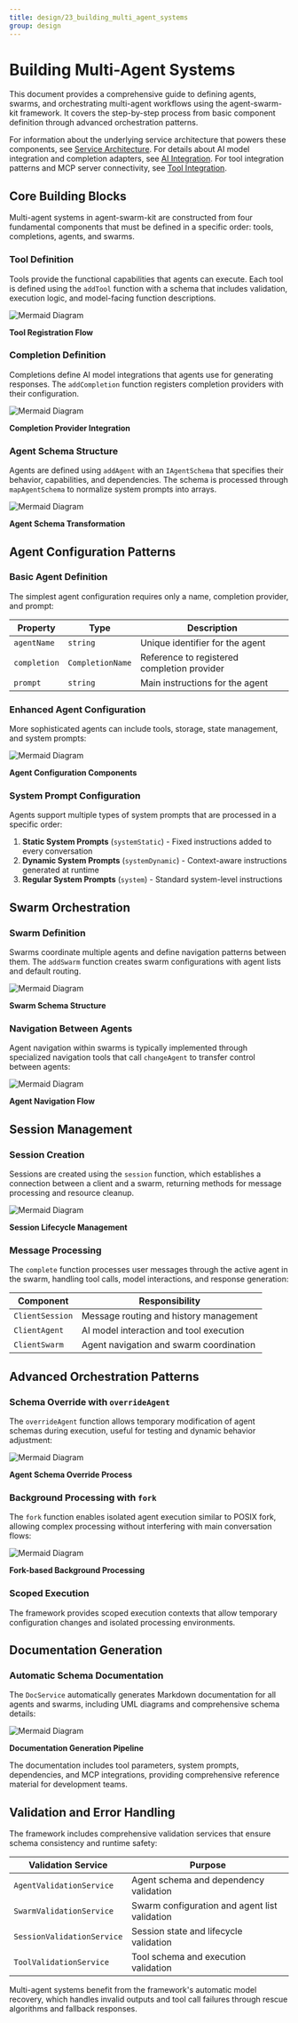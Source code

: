 ```yaml
---
title: design/23_building_multi_agent_systems
group: design
---
```


# Building Multi-Agent Systems

This document provides a comprehensive guide to defining agents, swarms, and orchestrating multi-agent workflows using the agent-swarm-kit framework. It covers the step-by-step process from basic component definition through advanced orchestration patterns.

For information about the underlying service architecture that powers these components, see [Service Architecture](#3). For details about AI model integration and completion adapters, see [AI Integration](#4). For tool integration patterns and MCP server connectivity, see [Tool Integration](#5.2).

## Core Building Blocks

Multi-agent systems in agent-swarm-kit are constructed from four fundamental components that must be defined in a specific order: tools, completions, agents, and swarms.

### Tool Definition

Tools provide the functional capabilities that agents can execute. Each tool is defined using the `addTool` function with a schema that includes validation, execution logic, and model-facing function descriptions.

![Mermaid Diagram](./diagrams\23_Building_Multi-Agent_Systems_0.svg)

**Tool Registration Flow**

### Completion Definition

Completions define AI model integrations that agents use for generating responses. The `addCompletion` function registers completion providers with their configuration.

![Mermaid Diagram](./diagrams\23_Building_Multi-Agent_Systems_1.svg)

**Completion Provider Integration**

### Agent Schema Structure

Agents are defined using `addAgent` with an `IAgentSchema` that specifies their behavior, capabilities, and dependencies. The schema is processed through `mapAgentSchema` to normalize system prompts into arrays.

![Mermaid Diagram](./diagrams\23_Building_Multi-Agent_Systems_2.svg)

**Agent Schema Transformation**

## Agent Configuration Patterns

### Basic Agent Definition

The simplest agent configuration requires only a name, completion provider, and prompt:

| Property | Type | Description |
|----------|------|-------------|
| `agentName` | `string` | Unique identifier for the agent |
| `completion` | `CompletionName` | Reference to registered completion provider |
| `prompt` | `string` | Main instructions for the agent |

### Enhanced Agent Configuration

More sophisticated agents can include tools, storage, state management, and system prompts:

![Mermaid Diagram](./diagrams\23_Building_Multi-Agent_Systems_3.svg)

**Agent Configuration Components**

### System Prompt Configuration

Agents support multiple types of system prompts that are processed in a specific order:

1. **Static System Prompts** (`systemStatic`) - Fixed instructions added to every conversation
2. **Dynamic System Prompts** (`systemDynamic`) - Context-aware instructions generated at runtime
3. **Regular System Prompts** (`system`) - Standard system-level instructions

## Swarm Orchestration

### Swarm Definition

Swarms coordinate multiple agents and define navigation patterns between them. The `addSwarm` function creates swarm configurations with agent lists and default routing.

![Mermaid Diagram](./diagrams\23_Building_Multi-Agent_Systems_4.svg)

**Swarm Schema Structure**

### Navigation Between Agents

Agent navigation within swarms is typically implemented through specialized navigation tools that call `changeAgent` to transfer control between agents:

![Mermaid Diagram](./diagrams\23_Building_Multi-Agent_Systems_5.svg)

**Agent Navigation Flow**

## Session Management

### Session Creation

Sessions are created using the `session` function, which establishes a connection between a client and a swarm, returning methods for message processing and resource cleanup.

![Mermaid Diagram](./diagrams\23_Building_Multi-Agent_Systems_6.svg)

**Session Lifecycle Management**

### Message Processing

The `complete` function processes user messages through the active agent in the swarm, handling tool calls, model interactions, and response generation:

| Component | Responsibility |
|-----------|---------------|
| `ClientSession` | Message routing and history management |
| `ClientAgent` | AI model interaction and tool execution |
| `ClientSwarm` | Agent navigation and swarm coordination |

## Advanced Orchestration Patterns

### Schema Override with `overrideAgent`

The `overrideAgent` function allows temporary modification of agent schemas during execution, useful for testing and dynamic behavior adjustment:

![Mermaid Diagram](./diagrams\23_Building_Multi-Agent_Systems_7.svg)

**Agent Schema Override Process**

### Background Processing with `fork`

The `fork` function enables isolated agent execution similar to POSIX fork, allowing complex processing without interfering with main conversation flows:

![Mermaid Diagram](./diagrams\23_Building_Multi-Agent_Systems_8.svg)

**Fork-based Background Processing**

### Scoped Execution

The framework provides scoped execution contexts that allow temporary configuration changes and isolated processing environments.

## Documentation Generation

### Automatic Schema Documentation

The `DocService` automatically generates Markdown documentation for all agents and swarms, including UML diagrams and comprehensive schema details:

![Mermaid Diagram](./diagrams\23_Building_Multi-Agent_Systems_9.svg)

**Documentation Generation Pipeline**

The documentation includes tool parameters, system prompts, dependencies, and MCP integrations, providing comprehensive reference material for development teams.

## Validation and Error Handling

The framework includes comprehensive validation services that ensure schema consistency and runtime safety:

| Validation Service | Purpose |
|-------------------|---------|
| `AgentValidationService` | Agent schema and dependency validation |
| `SwarmValidationService` | Swarm configuration and agent list validation |
| `SessionValidationService` | Session state and lifecycle validation |
| `ToolValidationService` | Tool schema and execution validation |

Multi-agent systems benefit from the framework's automatic model recovery, which handles invalid outputs and tool call failures through rescue algorithms and fallback responses.
